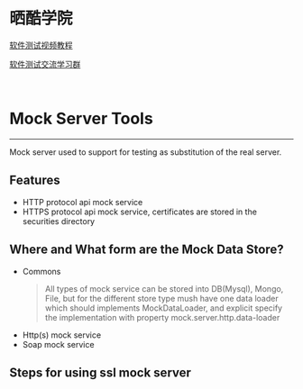# 晒酷学院
[软件测试视频教程](http://shareku.ke.qq.com/)
<p>
<a href="https://jq.qq.com/?_wv=1027&k=EQGVQd8Z">软件测试交流学习群</a>
</p>
<br/>

# Mock Server Tools
***
Mock server used to support for testing as substitution of the real server.
## Features

- HTTP protocol api mock service
- HTTPS protocol api mock service, certificates are stored in the securities directory

## Where and What form are the Mock Data Store?
- Commons
    > All types of mock service can be stored into DB(Mysql), Mongo, File, but for the different store type mush have one
    data loader which should implements MockDataLoader, and explicit specify the implementation with property mock.server.http.data-loader
- Http(s) mock service
- Soap mock service

## Steps for using ssl mock server

